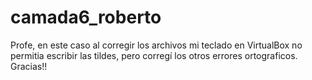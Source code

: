 # camada6_roberto

Profe, en este caso al corregir los archivos mi teclado en VirtualBox no permitia escribir las tildes, pero corregí los otros errores ortograficos. Gracias!!